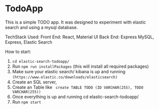 # TodoApp

This is a simple TODO app. It was designed to experiment with elastic search and using a mysql database.

TechStack Used:
Front End: React, Material UI
Back End: Express MySQL, Express, Elastic Search

How to start:

1. ```cd elastic-search-todoapp/```
2. Run ```npm run installPackages``` (this will install all required packages)
3. Make sure your elastic search/ kibana is up and running
   ```(https://www.elastic.co/downloads/elasticsearch)```
4. Create an SQL server,
5. Create an Table like ``` create TABLE TODO (ID VARCHAR(255), TODO VARCHAR(255))```
6. Once everything is up and running cd elastic-search-todoapp/
7. Run ```npm start```
